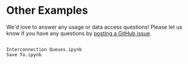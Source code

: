 # Other Examples
We'd love to answer any usage or data access questions! Please let us know if you have any questions by [posting a GitHub issue](https://github.com/kmax12/gridstatus/issues).

```{toctree}

Interconnection Queues.ipynb
Save To.ipynb
```